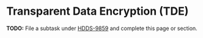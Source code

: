 # Transparent Data Encryption (TDE)

**TODO:** File a subtask under [HDDS-9859](https://issues.apache.org/jira/browse/HDDS-9859) and complete this page or section.
